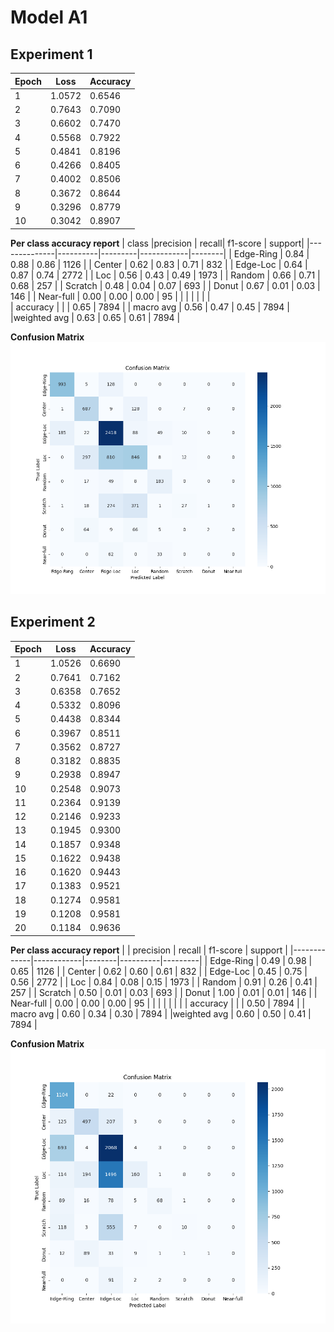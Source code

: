 # Model A1
## Experiment 1
| Epoch | Loss   | Accuracy |
|-------|--------|----------|
| 1     | 1.0572 | 0.6546   |
| 2     | 0.7643 | 0.7090   |
| 3     | 0.6602 | 0.7470   |
| 4     | 0.5568 | 0.7922   |
| 5     | 0.4841 | 0.8196   |
| 6     | 0.4266 | 0.8405   |
| 7     | 0.4002 | 0.8506   |
| 8     | 0.3672 | 0.8644   |
| 9     | 0.3296 | 0.8779   |
| 10    | 0.3042 | 0.8907   |

**Per class accuracy report**
|    class     |precision |   recall|  f1-score  | support|
|--------------|----------|---------|------------|--------|
|  Edge-Ring   |   0.84   |  0.88   |  0.86      | 1126   |
|     Center   |   0.62   |  0.83   |  0.71      |  832   |
|   Edge-Loc   |   0.64   |  0.87   |  0.74      | 2772   |
|        Loc   |   0.56   |  0.43   |  0.49      | 1973   |
|     Random   |   0.66   |  0.71   |  0.68      |  257   |
|    Scratch   |   0.48   |  0.04   |  0.07      |  693   |
|      Donut   |   0.67   |  0.01   |  0.03      |  146   |
|  Near-full   |   0.00   |  0.00   |  0.00      |   95   |
|              |          |         |            |        |    
|    accuracy  |          |         |   0.65     | 7894   |
|   macro avg  |    0.56  |   0.47  |   0.45     | 7894   |
|weighted avg  |    0.63  |   0.65  |   0.61     | 7894   |

**Confusion Matrix**
![exp1-confusion_matrix](./exp-1/confusion_matrix.png)

## Experiment 2
| Epoch | Loss   | Accuracy |
|-------|--------|----------|
| 1     | 1.0526 | 0.6690   |
| 2     | 0.7641 | 0.7162   |
| 3     | 0.6358 | 0.7652   |
| 4     | 0.5332 | 0.8096   |
| 5     | 0.4438 | 0.8344   |
| 6     | 0.3967 | 0.8511   |
| 7     | 0.3562 | 0.8727   |
| 8     | 0.3182 | 0.8835   |
| 9     | 0.2938 | 0.8947   |
| 10    | 0.2548 | 0.9073   | 
| 11    | 0.2364 | 0.9139   |
| 12    | 0.2146 | 0.9233   |
| 13    | 0.1945 | 0.9300   |
| 14    | 0.1857 | 0.9348   |
| 15    | 0.1622 | 0.9438   |
| 16    | 0.1620 | 0.9443   |
| 17    | 0.1383 | 0.9521   |
| 18    | 0.1274 | 0.9581   |
| 19    | 0.1208 | 0.9581   |
| 20    | 0.1184 | 0.9636   | 

**Per class accuracy report**
|             | precision  | recall | f1-score | support |
|-------------|------------|--------|----------|---------| 
|   Edge-Ring |      0.49  |   0.98 |     0.65 |    1126 |
|      Center |      0.62  |   0.60 |     0.61 |     832 |
|    Edge-Loc |      0.45  |   0.75 |     0.56 |    2772 |
|         Loc |      0.84  |   0.08 |     0.15 |    1973 |
|      Random |      0.91  |   0.26 |     0.41 |     257 |
|     Scratch |      0.50  |   0.01 |     0.03 |     693 |
|       Donut |      1.00  |   0.01 |     0.01 |     146 |
|   Near-full |      0.00  |   0.00 |     0.00 |      95 |
|             |            |        |          |         | 
|    accuracy |            |        |     0.50 |    7894 |
|   macro avg |      0.60  |   0.34 |     0.30 |    7894 |
|weighted avg |      0.60  |   0.50 |     0.41 |    7894 |

**Confusion Matrix**
![exp2-confusion_matrix](./exp-2/confusion_matrix.png)